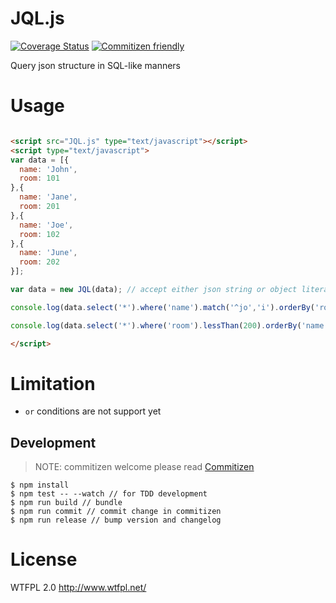 # JQL.js
[![Coverage Status](https://coveralls.io/repos/github/zapkub/JQLjs/badge.svg?branch=master)](https://coveralls.io/github/zapkub/JQLjs?branch=master)
[![Commitizen friendly](https://img.shields.io/badge/commitizen-friendly-brightgreen.svg)](http://commitizen.github.io/cz-cli/)

Query json structure in SQL-like manners

# Usage 

```HTML

<script src="JQL.js" type="text/javascript"></script>
<script type="text/javascript">
var data = [{
  name: 'John',
  room: 101
},{
  name: 'Jane',
  room: 201
},{
  name: 'Joe',
  room: 102
},{
  name: 'June',
  room: 202
}];

var data = new JQL(data); // accept either json string or object literal

console.log(data.select('*').where('name').match('^jo','i').orderBy('room desc').fetch());

console.log(data.select('*').where('room').lessThan(200).orderBy('name').fetch());

</script>
```
# Limitation
- ``or`` conditions are not support yet


## Development
> NOTE: commitizen welcome please read [Commitizen](https://github.com/commitizen/cz-cli)
```
$ npm install
$ npm test -- --watch // for TDD development
$ npm run build // bundle
$ npm run commit // commit change in commitizen
$ npm run release // bump version and changelog
```

# License
WTFPL 2.0 http://www.wtfpl.net/
